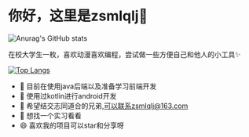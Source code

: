 # 你好，这里是zsmlqlj👋

![Anurag's GitHub stats](https://github-readme-stats.vercel.app/api?username=zsmlqlj&show_icons=true&theme=radical)

在校大学生一枚，喜欢动漫喜欢编程，尝试做一些方便自己和他人的小工具:sparkles:

[![Top Langs](https://github-readme-stats.vercel.app/api/top-langs/?username=zsmlqlj&layout=compact)](https://github.com/anuraghazra/github-readme-stats)


- 🔭 目前在使用java后端以及准备学习前端开发
- 🌱 使用过kotlin进行android开发
- 👯 希望结交志同道合的兄弟,可以联系zsmlqlj@163.com
- 🤔 想找一个实习看看
- 😄 喜欢我的项目可以star和分享呀
